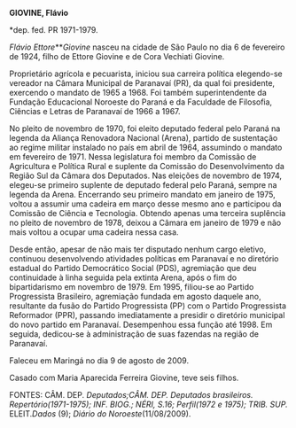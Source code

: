 **GIOVINE, Flávio**

\*dep. fed. PR 1971-1979.

*Flávio Ettore****Giovine* nasceu na cidade de São Paulo no dia 6 de
fevereiro de 1924, filho de Ettore Giovine e de Cora Vechiati Giovine.

Proprietário agrícola e pecuarista, iniciou sua carreira política
elegendo-se vereador na Câmara Municipal de Paranavaí (PR), da qual foi
presidente, exercendo o mandato de 1965 a 1968. Foi também
superintendente da Fundação Educacional Noroeste do Paraná e da
Faculdade de Filosofia, Ciências e Letras de Paranavaí de 1966 a 1967.

No pleito de novembro de 1970, foi eleito deputado federal pelo Paraná
na legenda da Aliança Renovadora Nacional (Arena), partido de
sustentação ao regime militar instalado no país em abril de 1964,
assumindo o mandato em fevereiro de 1971. Nessa legislatura foi membro
da Comissão de Agricultura e Política Rural e suplente da Comissão do
Desenvolvimento da Região Sul da Câmara dos Deputados. Nas eleições de
novembro de 1974, elegeu-se primeiro suplente de deputado federal pelo
Paraná, sempre na legenda da Arena. Encerrando seu primeiro mandato em
janeiro de 1975, voltou a assumir uma cadeira em março desse mesmo ano e
participou da Comissão de Ciência e Tecnologia. Obtendo apenas uma
terceira suplência no pleito de novembro de 1978, deixou a Câmara em
janeiro de 1979 e não mais voltou a ocupar uma cadeira nessa casa.

Desde então, apesar de não mais ter disputado nenhum cargo eletivo,
continuou desenvolvendo atividades políticas em Paranavaí e no diretório
estadual do Partido Democrático Social (PDS), agremiação que deu
continuidade à linha seguida pela extinta Arena, após o fim do
bipartidarismo em novembro de 1979. Em 1995, filiou-se ao Partido
Progressista Brasileiro, agremiação fundada em agosto daquele ano,
resultante da fusão do Partido Progressista (PP) com o Partido
Progressista Reformador (PPR), passando imediatamente a presidir o
diretório municipal do novo partido em Paranavaí. Desempenhou essa
função até 1998. Em seguida, dedicou-se à administração de suas fazendas
na região de Paranavaí.

Faleceu em Maringá no dia 9 de agosto de 2009.

Casado com Maria Aparecida Ferreira Giovine, teve seis filhos.

FONTES: CÂM. DEP. *Deputados;*CÂM. DEP. *Deputados brasileiros.
Repertório*(1971-1975); INF. BIOG.; NÉRI, S.*16; Perfil*(1972 e 1975);
TRIB. SUP*.* ELEIT.*Dados* (9); *Diário do Noroeste*(11/08/2009).

 
